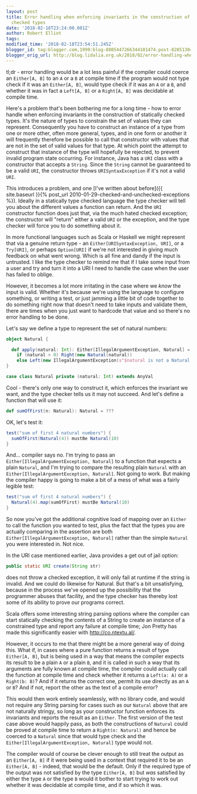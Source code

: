 ```yaml
---
layout: post
title: Error handling when enforcing invariants in the construction of statically
  checked types
date: '2018-02-18T23:24:00.001Z'
author: Robert Elliot
tags:
modified_time: '2018-02-18T23:54:51.245Z'
blogger_id: tag:blogger.com,1999:blog-8805447266344101474.post-8205130463897428226
blogger_orig_url: http://blog.lidalia.org.uk/2018/02/error-handling-when-enforcing.html
---
```


tl;dr - error handling would be a lot less painful if the compiler could coerce
an `Either[A, B]` to an `A` or a `B` at compile time if the program would not
type check if it was an `Either[A, B]`, would type check if it was an `A` or a
`B`, and whether it was in fact a `Left[A, B]` or a `Right[A, B]` was decidable
at compile time.

Here's a problem that's been bothering me for a long time - how to error handle
when enforcing invariants in the construction of statically checked types. It's
the nature of types to constrain the set of values they can represent.
Consequently you have to construct an instance of a type from one or more other,
often more general, types, and in one form or another it will frequently
therefore be possible to call that constructor with values that are not in the
set of valid values for that type. At which point the attempt to construct that
instance of the type will hopefully be rejected, to prevent invalid program
state occurring. For instance, Java has a `URI` class with a constructor that
accepts a `String`. Since the `String` cannot be guaranteed to be a valid `URI`,
the constructor throws `URISyntaxException` if it's not a valid `URI`.

This introduces a problem, and one [I've written about before]({{ site.baseurl }}{% post_url 2010-01-29-checked-and-unchecked-exceptions %}).
Ideally in a statically type checked language the type checker will tell you
about the different values a function can return. And the `URI` constructor
function does just that, via the much hated checked exception; the constructor
will "return" either a valid `URI` or the exception, and the type checker will
force you to do something about it.

In more functional languages such as Scala or Haskell we might represent that
via a genuine return type - an `Either[URISyntaxException, URI]`, or a
`Try[URI]`, or perhaps `Option[URI]` if we're not interested in giving much
feedback on what went wrong. Which is all fine and dandy if the input is
untrusted. I like the type checker to remind me that if I take some input from a
user and try and turn it into a URI I need to handle the case when the user has
failed to oblige.

However, it becomes a lot more irritating in the case where we *know* the input
is valid. Whether it's because we're using the language to configure something,
or writing a test, or just jamming a little bit of code together to do something
right now that doesn't need to take inputs and validate them, there are times
when you just want to hardcode that value and so there's no error handling to be
done.

Let's say we define a type to represent the set of natural numbers:

```scala
object Natural {

  def apply(natural: Int): Either[IllegalArgumentException, Natural] =
    if (natural > 0) Right(new Natural(natural))
    else Left(new IllegalArgumentException(s"$natural is not a Natural number"))
}

case class Natural private (natural: Int) extends AnyVal
```
Cool - there's only one way to construct it, which enforces the invariant we
want, and the type checker tells us it may not succeed. And let's define a
function that will use it:

```scala
def sumOfFirst(n: Natural): Natural = ???
```

OK, let's test it:

```scala
test("sum of first 4 natural numbers") {
  sumOfFirst(Natural(4)) mustBe Natural(10)
}
```

And... compiler says no. I'm trying to pass an
`Either[IllegalArgumentException, Natural]` to a function that expects a plain
`Natural`, and I'm trying to compare the resulting plain `Natural` with an
`Either[IllegalArgumentException, Natural]`. Not going to work. But making the
compiler happy is going to make a bit of a mess of what was a fairly legible
test:

```scala
test("sum of first 4 natural numbers") {
  Natural(4).map(sumOfFirst) mustBe Natural(10)
}
```

So now you've got the additional cognitive load of mapping over an `Either` to
call the function you wanted to test, plus the fact that the types you are
actually comparing in the assertion are both
`Either[IllegalArgumentException, Natural]` rather than the simple `Natural` you
were interested in. Not nice.

In the URI case mentioned earlier, Java provides a get out of jail option:
```java
public static URI create(String str)
```
does not throw a checked exception, it will only fail at runtime if the string
is invalid. And we could do likewise for Natural. But that's a bit unsatisfying,
because in the process we've opened up the possibility that the programmer
abuses that facility, and the type checker has thereby lost some of its ability
to prove our programs correct.

Scala offers some interesting string parsing options where the compiler can
start statically checking the contents of a String to create an instance of a
constrained type and report any failure at compile time; Jon Pretty has made
this significantly easier with http://co.ntextu.al/.

However, it occurs to me that there might be a more general way of doing this.
What if, in cases where a pure function returns a result of type `Either[A, B]`,
but is being used in a way that means the compiler expects its result to be a
plain `A` or a plain `B`, and it is called in such a way that its arguments are
fully known at compile time, the compiler could actually call the function at
compile time and check whether it returns a `Left(a: A)` or a `Right(b: B)`? And
if it returns the correct one, permit its use directly as an `A` or `B`? And if
not, report the other as the text of a compile error?

This would then work entirely seamlessly, with no library code, and would not
require any String parsing for cases such as our `Natural` above that are not
naturally stringy, so long as your constructor function enforces its invariants
and reports the result as an `Either`. The first version of the test case above
would happily pass, as both the constructions of `Natural` could be proved at
compile time to return a `Right(n: Natural)` and hence be coerced to a `Natural`
since that would type check and the `Either[IllegalArgumentException, Natural]`
type would not.

The compiler would of course be clever enough to still treat the output as an
`Either[A, B]` if it were being used in a context that required it to be an
`Either[A, B]` - indeed, that would be the default. Only if the required type of
the output was not satisfied by the type `Either[A, B]` but _was_ satisfied by
either the type `A` or the type `B` would it bother to start trying to work out
whether it was decidable at compile time, and if so which it was.
